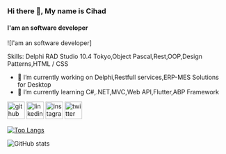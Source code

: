 ### Hi there 👋, My name is Cihad
#### I'am an software developer
![I'am an software developer]

Skills: Delphi RAD Studio 10.4 Tokyo,Object Pascal,Rest,OOP,Design Patterns,HTML / CSS

- 🔭 I’m currently working on Delphi,Restfull services,ERP-MES Solutions for Desktop 
- 🌱 I’m currently learning C#,.NET,MVC,Web API,Flutter,ABP Framework 


[<img src='https://cdn.jsdelivr.net/npm/simple-icons@3.0.1/icons/github.svg' alt='github' height='40'>](https://github.com/cihadkocasahan)  [<img src='https://cdn.jsdelivr.net/npm/simple-icons@3.0.1/icons/linkedin.svg' alt='linkedin' height='40'>](https://www.linkedin.com/in/cihadkocasahan/)  [<img src='https://cdn.jsdelivr.net/npm/simple-icons@3.0.1/icons/instagram.svg' alt='instagram' height='40'>](https://www.instagram.com/ckocasahan/)  [<img src='https://cdn.jsdelivr.net/npm/simple-icons@3.0.1/icons/twitter.svg' alt='twitter' height='40'>](https://twitter.com/cihadkocasahan)  

[![Top Langs](https://github-readme-stats.vercel.app/api/top-langs/?username=cihadkocasahan)](https://github.com/anuraghazra/github-readme-stats)

![GitHub stats](https://github-readme-stats.vercel.app/api?username=cihadkocasahan&show_icons=true)  


